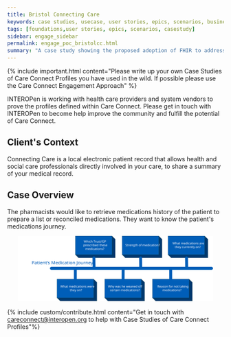 ```yaml
---
title: Bristol Connecting Care
keywords: case studies, usecase, user stories, epics, scenarios, business analaysis, technical architecture, context
tags: [foundations,user stories, epics, scenarios, casestudy]
sidebar: engage_sidebar
permalink: engage_poc_bristolcc.html
summary: "A case study showing the proposed adoption of FHIR to address needs of Bristol Connecting Care during medication reconcilliation."
---
```


{% include important.html content="Please write up your own Case Studies of Care Connect Profiles you have used in the wild. If possible please use the Care Connect Engagement Approach" %}

INTEROPen is working with health care providers and system vendors to prove the profiles defined within Care Connect. Please get in touch with INTEROPen to become help improve the community and fulfill the potential of Care Connect.

## Client's Context ##

Connecting Care is a local electronic patient record that allows health and social care professionals directly involved in your care, to share a summary of your medical record.

## Case Overview ##

The pharmacists would like to retrieve medications history of the patient to prepare a list or reconciled medications. They want to know the patient's medications journey.


<p style="text-align:center;"><img src="images/engage/BristolCC_POC_Case_Overview.svg" alt="The patient's medication journey demonstrating questions than are asked during medication reconciliation." style="width:90%"></p>


{% include custom/contribute.html content="Get in touch with careconnect@interopen.org to help with Case Studies of Care Connect Profiles"%}
